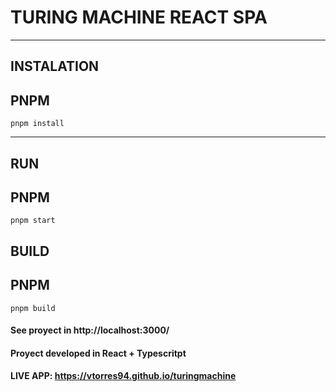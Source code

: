 # TURING MACHINE REACT SPA

---

## INSTALATION

## PNPM
```
pnpm install
```

---

## RUN

## PNPM
```
pnpm start
```

## BUILD

## PNPM
```
pnpm build
```

#### See proyect in http://localhost:3000/
#### Proyect developed in React + Typescritpt

#### LIVE APP: https://vtorres94.github.io/turingmachine
